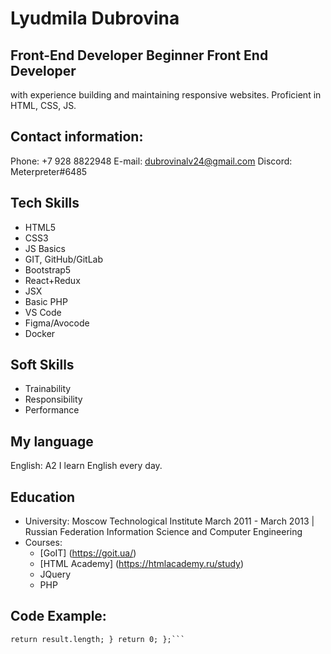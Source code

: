 # Lyudmila Dubrovina

## Front-End Developer Beginner Front End Developer

with experience building and maintaining responsive websites. Proficient in HTML, CSS, JS.

## Contact information:

Phone: +7 928 8822948
E-mail: dubrovinalv24@gmail.com
Discord: Мeterpreter#6485

## Tech Skills

- HTML5
- CSS3
- JS Basics
- GIT, GitHub/GitLab
- Bootstrap5
- React+Redux
- JSX
- Basic PHP
- VS Code
- Figma/Avocode
- Docker

## Soft Skills

- Trainability
- Responsibility
- Performance

## My language

English: A2
I learn English every day.

## Education

- University: Moscow Technological Institute March 2011 - March 2013 | Russian Federation Information Science and Computer Engineering
- Courses:
  - [GoIT] (https://goit.ua/)
  - [HTML Academy] (https://htmlacademy.ru/study)
  - JQuery
  - PHP

## Code Example:

````var countBits = function(n) { var result = n.toString(2).match(/1/g); if (result){
return result.length; } return 0; };```
````
